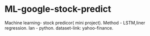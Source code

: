 # ML-google-stock-predict

Machine learning- stock predicor( mini project).
Method - LSTM,liner regression.
lan - python.
dataset-link: yahoo-finance.



